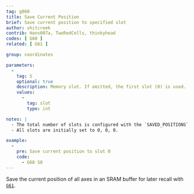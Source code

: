 ```yaml
---
tag: g060
title: Save Current Position
brief: Save current position to specified slot
author: shitcreek
contrib: Hans007a, TwoRedCells, thinkyhead
codes: [ G60 ]
related: [ G61 ]

group: coordinates

parameters:
  -
    tag: S
    optional: true
    description: Memory slot. If omitted, the first slot (0) is used.
    values:
      -
        tag: slot
        type: int

notes: |
  - The total number of slots is configured with the `SAVED_POSITIONS` option.
  - All slots are initially set to 0, 0, 0.

example:
  -
    pre: Save current position to slot 0
    code:
      - G60 S0
---
```


Save the current position of all axes in an SRAM buffer for later recall with [`G61`](/docs/gcode/G061.html).

